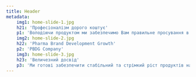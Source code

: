 ```yaml
---
title: Header
metadata:
    img1: home-slide-1.jpg
    h21: 'Професіоналізм дорого коштує'
    p1: 'Володіючи продуктом ми забезпечимо Вам правильне просування в правильному місці по правильній ціні'
    img2: home-slide-2.jpg
    h22: 'Pharma Brand Development Growth'
    p2: 'PBDG Company'
    img3: home-slide-3.jpg
    h23: 'Величезний досвід'
    p3: 'Ми готові забезпечити стабільний та стрімкий ріст продуктів на території України'
---
```


